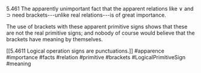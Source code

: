 5.461 The apparently unimportant fact that the apparent relations like $\lor$ and $\supset$ need brackets---unlike real relations---is of great importance.

The use of brackets with these apparent primitive signs shows that these are not the real primitive signs; and nobody of course would believe that the brackets have meaning by themselves.

[[5.4611 Logical operation signs are punctuations.]]
#apparence #importance #facts #relation #primitive #brackets #LogicalPrimitiveSign #meaning